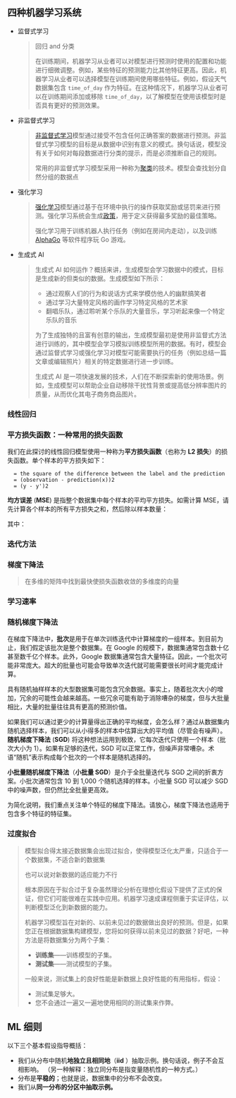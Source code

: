 ## 四种机器学习系统

- 监督式学习

  > 回归 and 分类
  >
  > 在训练期间，机器学习从业者可以对模型进行预测时使用的配置和功能进行细微调整。例如，某些特征的预测能力比其他特征更高。因此，机器学习从业者可以选择模型在训练期间使用哪些特征。例如，假设天气数据集包含 `time_of_day` 作为特征。在这种情况下，机器学习从业者可以在训练期间添加或移除 `time_of_day`，以了解模型在使用该模型时是否具有更好的预测效果。

- 非监督式学习

  > [非监督式学习](https://developers.google.com/machine-learning/glossary?hl=zh-cn#unsupervised-machine-learning)模型通过接受不包含任何正确答案的数据进行预测。非监督式学习模型的目标是从数据中识别有意义的模式。换句话说，模型没有关于如何对每段数据进行分类的提示，而是必须推断自己的规则。
  >
  > 常用的非监督式学习模型采用一种称为[聚类](https://developers.google.com/machine-learning/glossary?hl=zh-cn#clustering)的技术。模型会查找划分自然分组的数据点

- 强化学习

  > [强化学习](https://developers.google.com/machine-learning/glossary?hl=zh-cn#reinforcement-learning-rl)模型通过基于在环境中执行的操作获取奖励或惩罚来进行预测。强化学习系统会生成[政策](https://developers.google.com/machine-learning/glossary?hl=zh-cn#policy)，用于定义获得最多奖励的最佳策略。
  >
  > 强化学习用于训练机器人执行任务（例如在房间内走动），以及训练 [AlphaGo](https://deepmind.com/research/case-studies/alphago-the-story-so-far) 等软件程序玩 Go 游戏。

- 生成式 AI

  > 生成式 AI 如何运作？概括来讲，生成模型会学习数据中的模式，目标是生成新的但类似的数据。生成模型如下所示：
  >
  > - 通过观察人们的行为和说话方式来学模仿他人的幽默搞笑者
  > - 通过学习大量特定风格的画作学习特定风格的艺术家
  > - 翻唱乐队，通过聆听某个乐队的大量音乐，学习听起来像一个特定乐队的音乐
  >
  > 为了生成独特的且富有创意的输出，生成模型最初是使用非监督式方法进行训练的，其中模型会学习模拟训练模型所用的数据。有时，模型会通过监督式学习或强化学习对模型可能需要执行的任务（例如总结一篇文章或编辑照片）相关的特定数据进行进一步训练。
  >
  > 生成式 AI 是一项快速发展的技术，人们在不断探索新的使用场景。例如，生成模型可以帮助企业自动移除干扰性背景或提高低分辨率图片的质量，从而优化其电子商务商品图片。

### 线性回归

### 平方损失函数：一种常用的损失函数

我们在此探讨的线性回归模型使用一种称为**平方损失函数**（也称为 **L2 损失**）的损失函数。单个样本的平方损失如下：

```
  = the square of the difference between the label and the prediction
  = (observation - prediction(x))2
  = (y - y')2
```

**均方误差** (**MSE**) 是指整个数据集中每个样本的平均平方损失。如需计算 MSE，请先计算各个样本的所有平方损失之和，然后除以样本数量：

其中：







### 迭代方法

### 梯度下降法 

> 在多维的矩阵中找到最快使损失函数收敛的多维度的向量

 

### 学习速率

### 随机梯度下降法

在梯度下降法中，**批次**是用于在单次训练迭代中计算梯度的一组样本。到目前为止，我们假定该批次是整个数据集。在 Google 的规模下，数据集通常包含数十亿甚至数千亿个样本。此外，Google 数据集通常包含大量特征。因此，一个批次可能非常庞大。超大的批量也可能会导致单次迭代就可能需要很长时间才能完成计算。

具有随机抽样样本的大型数据集可能包含冗余数据。事实上，随着批次大小的增加，冗余的可能性会越来越高。一些冗余可能有助于消除嘈杂的梯度，但与大批量相比，大量的批量往往具有更高的预测价值。

如果我们可以通过更少的计算量得出正确的平均梯度，会怎么样？通过从数据集内随机选择样本，我们可以从小得多的样本中估算出大的平均值（尽管会有噪声）。 **随机梯度下降法** (**SGD**)   将这种想法运用到极致，它每次迭代只使用一个样本（批次大小为 1）。如果有足够的迭代，SGD 可以正常工作，但噪声非常嘈杂。术语“随机”表示构成每个批次的一个样本是随机选择的。

**小批量随机梯度下降法**（**小批量 SGD**）是介于全批量迭代与 SGD 之间的折衷方案。小批次通常包含 10 到 1,000 个随机选择的样本。小批量 SGD 可以减少 SGD 中的噪声数，但仍然比全批量更高效。

为简化说明，我们重点关注单个特征的梯度下降法。请放心，梯度下降法也适用于包含多个特征的特征集。

### 过度拟合

> 模型拟合得太接近数据集会出现过拟合，使得模型泛化太严重，只适合于一个数据集，不适合新的数据集
>
> 也可以说对新数据的适应能力不行
>
> 根本原因在于拟合过于复杂虽然理论分析在理想化假设下提供了正式的保证，但它们可能很难在实践中应用。机器学习速成课程侧重于实证评估，以判断模型泛化到新数据的能力。
>
> 机器学习模型旨在对新的、以前未见过的数据做出良好的预测。但是，如果您正在根据数据集构建模型，您将如何获得以前未见过的数据？好吧，一种方法是将数据集分为两个子集：
>
> - **训练集**——训练模型的子集。
> - **测试集**——测试模型的子集。
>
> 一般来说，测试集上的良好性能是新数据上良好性能的有用指标，假设：
>
> - 测试集足够大。
> - 您不会通过一遍又一遍地使用相同的测试集来作弊。

## ML 细则

以下三个基本假设指导概括：

- 我们从分布中随机**地独立且相同地**（**iid** ）抽取示例。换句话说，例子不会互相影响。 （另一种解释：独立同分布是指变量随机性的一种方式。）
- 分布是**平稳的**；也就是说，数据集中的分布不会改变。
- 我们从**同一分布的分区中抽取示例。**